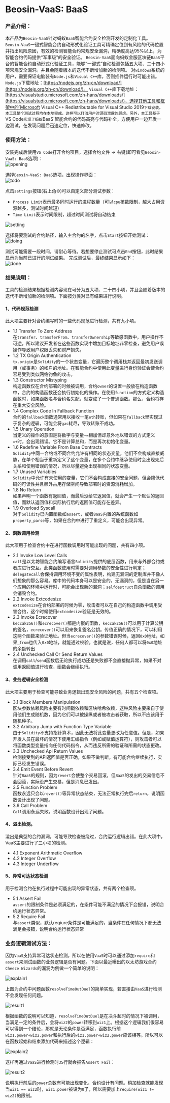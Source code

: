 # Beosin-VaaS: BaaS 

### 产品介绍：
本产品为`Beosin-VaaS`针对蚂蚁`BaaS`智能合约安全检测开发的定制化工具。`Beosin-VaaS`一键式智能合约自动形式化验证工具可精确定位到有风险的代码位置并指出风险原因，有效的检测智能合约常规安全漏洞，精确度高达95%以上，为智能合约代码提供“军事级”的安全验证。
`Beosin-VaaS`面向蚂蚁金服区块链`BaaS`平台的智能合约自动形式化验证工具，能够“一键式”自动检测包括五大项、二十四小项常规安全漏洞。并且会随着版本的迭代不断增加新的检测项。
对`windows`系统的用户，需要保证电脑装有`Node.js`和`Visual C++`库，否则插件运行时可能出错。
`Node.js`下载地址：[https://nodejs.org/zh-cn/download/](https://nodejs.org/zh-cn/download/)。
`Visual C++`库下载地址：[https://visualstudio.microsoft.com/zh-hans/downloads/](https://visualstudio.microsoft.com/zh-hans/downloads/)，选择其他工具和框架中的`Microsoft Visual C++ Redistributable for Visual Studio 2019`下载安装。
本工具整个测试过程均在本地完成，这样可以打消用户对源码泄露的顾虑。另外，本工具基于`VS Code`实现了蚂蚁`BaaS`智能合约的代码高亮与代码补全，方便用户一边开发一边测试，在发现问题后迅速定位，快速修改。
### 使用方法：
安装完成后使用`VS Code`打开合约项目，选择合约文件 -> 右键(即可看见`Beosin-VaaS: BaaS`选项)：  
![opening](media/img/opening.jpg)

选择`Beosin-VaaS: BaaS`选项，出现操作界面：  
![todo](media/img/todo.jpg)

点击`settings`按钮(右上角⚙)可以自定义部分测试参数：
- `Process Limit`表示最多同时运行的进程数量（可以`cpu`核数限制，越大占用资源越多，测试时间越短）
- `Time Limit`表示时间限制，超过时间测试将自动结束  

![setting](media/img/setting.jpg)

选择将要测试的合约路径，输入主合约的名字，点击`Start`按钮开始测试：  
![doing](media/img/doing.jpg)

测试可能需要一段时间，请耐心等待。若想要停止测试可点击`End`按钮，此时结果显示为当前已进行的测试结果。
完成测试后，最终结果显示如下：  
![done](media/img/done.jpg)

### 结果说明：
工具的检测结果根据检测内容现在可分为五大项、二十四小项，并且会随着版本的迭代不断增加新的检测项。下面按分类对已有结果进行说明。
#### 1、代码规范检测
此大项主要针对合约编写时的一些代码规范进行检测，共有九小项。
- 1.1 Transfer To Zero Address  
在`transfer`、`transferFrom`、`transferOwnership`等敏感函数中，用户操作不可逆，所以建议开发者在这些函数实现中增加目标地址非零检查，避免用户误操作导致用户权限丢失和财产损失。
- 1.2 TX Origin Authentication  
`tx.origin`是`Solidity`的一个状态变量，它遍历整个调用栈并返回最初发送调用（或事务）的帐户的地址。在智能合约中使用此变量进行身份验证会使合约容易受到类似网络钓鱼的攻击。
- 1.3 Constructor Mistyping  
构造函数仅在合约部署的时候被调用，合约`owner`的设置一般放在构造函数中，合约的构造函数还会执行初始化的操作。在使用`function`的方式定义构造函数时，如果函数名与合约名失配，就变成了一个普通函数。那么，合约将存在重大安全风险。
- 1.4 Complex Code In Fallback Function  
合约的`fallback`函数通常用以接收一笔`eth`转账，但如果在`fallback`里实现过于复杂的逻辑，可能会将`gas`耗尽，导致转账不成功。
- 1.5 Unary Operation  
当定义的操作的意图是将数字与变量`+=`相加但却意外地以错误的方式定义`=+`时，会出现错误。它不是计算总和，而是再次初始化变量。
- 1.6 Redefine Variable From Base Contracts  
`Solidity`中同一合约或不同合约允许有相同的状态变量，他们不会构成直接威胁，在单个相当于重新定义了这个变量，在多个合约中继承使用时会出现先后关系和使用错误的情况，所以尽量避免出现相同的状态变量。
- 1.7 Unused Variables  
`Solidity`中允许有未使用的变量，它们不会构成直接的安全问题，但会降低代码的可读性并且额外占用存储空间导致部署时的资源消耗增加。
- 1.8 No Return  
如果声明一个函数有返回值，而最后没给它返回值，就会产生一个默认的返回值，而默认返回值和实际执行后的返回值可能存在差异。
- 1.9 Overload Syscall  
对于`Solidity`已内置函数如`assert`，或者`BaaS`内置的系统函数如`property_parse`等，如果在合约中进行了重定义，可能会出现异常。
#### 2、函数调用检测
此大项用于检查合约中在进行函数调用时可能出现的问题，共有四小项。
- 2.1 Invoke Low Level Calls  
`call`是以太坊智能合约编写语言`Solidity`提供的底层函数，用来与外部合约或者库进行交互。此类函数使用时需要对调用参数的安全性进行判定；`delegatecall`会保持调用环境不变的属性表明，构建无漏洞的定制库并不像人们想象的那么容易。库中的代码本身可以是安全的，无漏洞的，但是当在另一个应用的环境中运行时，可能会出现新的漏洞；`selfdestruct`自杀函数的调用会销毁合约。
- 2.2 Invoke Extcodesize  
`extcodesize`在合约部署的时候为零，攻击者可以在自己的构造函数中调用受害合约，这个时候使用`extcodesize`验证是无效的。
- 2.3 Invoke Ecrecover  
`keccak256()`和`ecrecover()`都是内嵌的函数，`keccak256()`可以用于计算公钥的签名，`ecrecover()`可以用来恢复签名公钥。传值正确的情况下，可以利用这两个函数来验证地址。但当`ecrecover()`的参数错误时候，返回`0x0`地址，如果`_from`也传入`0x0`地址，就能通过校验。也就是说，任何人都可以将`0x0`地址的余额转出
- 2.4 Unchecked Call Or Send Return Values  
在调用`call`/`send`函数后无论执行成功还是失败都不会直接抛异常，如果不对调用返回值进行检查，函数会继续执行。
#### 3、业务逻辑安全检测
此大项主要用于检查可能导致业务逻辑出现安全风险的问题，共有五个检查项。
- 3.1 Block Members Manipulation  
区块参数依赖风险主要有时间戳依赖和区块哈希依赖，这种风险主要来自于使用他们生成随机数，因为它们可以被操纵或者被攻击者获取，所以不应该用于随机种子。
- 3.2 Arbitrary Jump with Function Type Variable  
由于`Solidity`不支持指针算术，因此无法将此变量更改为任意值。但是，如果开发人员在最坏的情况下使用汇编指令（例如或赋值运算符），则攻击者可以将函数类型变量指向任何代码指令，从而违反所需的验证和所需的状态更改。
- 3.3 Unchecked Api Return Values  
检测接受到的API返回值是否正确，如果不做判断，有可能合约继续执行，实际已经发生错误。
- 3.4 Emit Event Before Revert  
针对`BaaS`的规则，因为`revert`会使整个交易回滚，但`BaaS`的发出的交易信息不会回滚，实际没产生交易，但是消息已发出。
- 3.5 Function Problem  
函数永远只会以`revert()`等异常状态结束，无法正常执行完后`return`，说明函数设计出现了问题。
- 3.6 Call Problem  
`Call`调用永远失败，说明函数设计出现了问题。

#### 4、溢出检测。
溢出是典型的合约漏洞，可能导致检查被绕过，合约运行逻辑出错。在此大项中，VaaS主要进行了三小项的检测。
- 4.1 Exponent Arithmetic Overflow
- 4.2 Integer Overflow
- 4.3 Integer Underflow

#### 5、异常可达状态检测
用于检测合约在执行过程中可能出现的异常状态，共有两个检查项。
- 5.1 Assert Fail  
`assert`的限制条件是必须满足的，在条件可能不满足的情况下会报错，说明合约运行状态异常。
- 5.2 Require Fail  
与`assert`类似，默认reqiure条件是可能满足的，当条件在任何情况下都无法满足会报错，说明合约运行状态异常

### 业务逻辑测试方法：
因为`VaaS`支持异常可达状态检测，所以在使用`VaaS`时可以通过添加`require`和`assert`来测试函数的业务逻辑是否有问题。下面以最近曝出的以太坊游戏合约`Cheeze Wizards`的漏洞为例做一个简单的说明：

![explain1](media/img/explain1.jpg)

上图为合约中问题函数`resolveTimeOutDuel`的简单实现，若直接由`VaaS`进行检测不会发现任何问题。  

![result1](media/img/result1.jpg)

根据函数的说明可以知道，`resolveTimeOutDuel`是在决斗超时的情况下被调用，当满足一定的条件后，会将`wiz2`的`power`转移到`wiz1`上。根据这个逻辑我们很容易可以得到一个结论，那就是无论条件是否满足，函数执行前`wiz1.power+wiz2.power`和执行后的`wiz1.power+wiz2.power`应该相等。所以可以在函数起始和结束添加代码来描述这个逻辑：

![explain2](media/img/explain2.jpg)

这样再通过`VaaS`进行检测时`35`行就会报告`Assert Fail`：

![result2](media/img/result2.jpg)

说明执行前后的`power`总数有可能出现变化，合约设计有问题。稍加检查就能发现当`wiz1 == wiz2`时，`wiz1.power`被设为`0`了，所以需要加上`require(wiz1 != wiz2)`的限制。